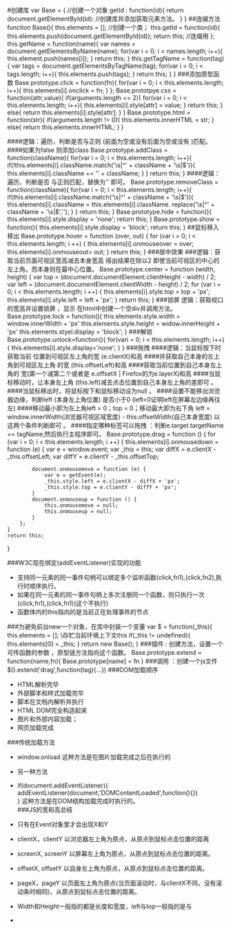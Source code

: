 #创建库
var Base = {                     //创建一个对象
    getId : function(id){
        return document.getElementById(id):  //创建库并添加获取元素方法。
    }
}
##连缀方法
function Base(){
    this.elements = \[\];   //创建一个类；
    this.getId = function(id){
        this.elements.push(document.getElementById(id));
        return this;      //连缀用
    };
    this.getName = function(name){
        var names = document.getElementsByName(name);
        for(var i = 0; i < names.length; i++){
            this.element.push(names\[i\]);
        }
        return this;
    }
    this.getTagName = function(tag){
        var tags = document.getElementsByTagName(tag);
        for(var i = 0; i < tags.length; i++){
            this.elements.push(tags);
        }
        return this;
    }
}
###添加原型函数
Base.prototype.click = function(fn){
    for(var i = 0; i < this.elements.length; i++){
        this.elements\[i\].onclick = fn;
    }
};
Base.prototpye.css = function(attr,value){
    if(arguments.length == 2){
        for(var i = 0; i < this.elements.length; i++){
            this.elements\[i\].style\[attr\] = value;
        }
        return this;
    } else{
        return this.elements\[i\].style\[attr\];
    }
}
Base.prototype.html = function(str){
    if(arguments.length != 0){
        this.elements.innerHTML = str;
    } else{
        return this.elements.innerHTML;
    }
}

####逻辑：遍历，判断是否与正则 (前面为空或没有后面为空或没有 )匹配。
####如果为false 则添加class
Base.prototype.addClass = function(className){
    for(var i = 0; i < this.elements.length; i++){
        if(!this.elements\[i\].className.match('\\s|^' + className + '\\s|$')){
            this.elements\[i\].className += '' + className;
        }
    }
    return this;
}
####逻辑：遍历，判断是否 与正则匹配，替换为'' 即可。
Base.prototype.removeClass = function(className){
    for(var i = 0; i < this.elements.length; i++){
        if(this.elements\[i\].className.match('\\s|^' + className + '\\s|$')){
            this.elements\[i\].className = this.elements\[i\].className.
            replace('\\s|^' + className + '\\s|$','');
        }
    }
    return this;
}
Base.prototype.hide = function(){
    this.elements\[i\].style.display = 'none';
    return this;
}
Base.prototype.show = function(){
    this.elements\[i\].style.display = 'block';
    return this;
}
##鼠标移入移出
Base.prototype.hover = function (over, out) {
    for (var i = 0; i < this.elements.length; i ++) {
        this.elements[i].onmouseover = over;
        this.elements[i].onmouseout= out;
    }
    return this;
}
###居中效果 
###逻辑：获取当前页面可视区宽高减去本身宽高  得出结果在除以2 即使当前可视区的中心的 左上角。而本身则在最中心位置。 
Base.prototype.center = function (width, height) {
    var top = (document.documentElement.clientHeight - width) / 2;
    var left = (document.documentElement.clientWidth - height) / 2;
    for (var i = 0; i < this.elements.length; i ++) {
        this.elements[i].style.top = top + 'px';
        this.elements[i].style.left = left + 'px';
    }
    return this;
}
###锁屏 逻辑：获取视口的宽高并设置锁屏 ，显示
在html中创建一个空div并调用方法。
Base.prototype.lock = function(){
    this.elements.style.width = window.innerWidth + 'px'
    this.elements.style.height = widow.innerHeight + 'px'
    this.elements.styel.display = 'block';
}
###解锁 
Base.prototype.unlock=function(){
    for(vari = 0; i < this.elements.length; i++){
        this.elements[i].style.display='none';
    }
}
###拖拽
####逻辑：当鼠标按下时获取当前 位置到可视区左上角的宽 (e.clientX)和高
####并获取自己本身的左上角到可视区左上角 的宽 (this.offsetLeft)和高
####获取当前位置到自己本身左上角的 宽(第一个减第二个或者是 e.offsetX | Firefox的为e.layerX)和高
####当鼠标移动时，让本身左上角 (this.left)减去点击位置到自己本身左上角的差即可 。
####当鼠标移出时，将鼠标按下和鼠标移动设为null  。
####设置不能移出浏览器边缘，判断left (本身左上角位置) 是否小于0 (left<0证明left在屏幕左边缘再往左) 
####移动最小即为左上角left = 0；top = 0；移动最大即为右下角 left = window.innerWidth(浏览器可视区域宽度) - this.offsetWidth(自己本身宽度) 以这两个条件判断即可 。
####指定哪种标签可以拖拽 ：判断e.target.targetName == tagName;然后执行主程序即可。
Base.prototype.drag = function () {
    for (var i = 0; i < this.elements.length; i ++) {
        this.elements[i].onmousedown = function (e) {
            var e = window.event;
            var _this = this;
            var diffX = e.clientX - _this.offsetLeft;
            var diffY = e.clientY - _this.offsetTop;
            
            document.onmousemove = function (e) {
                var e = getEvent(e);
                _this.style.left = e.clientX - diffX + 'px';
                _this.style.top = e.clientY - diffY + 'px';
            } 
            document.onmouseup = function () {
                this.onmousemove = null;
                this.onmouseup = null;
            }
        };
    }
    return this;
}


###W3C现在绑定(addEventListener)实现的功能
+ 支持同一元素的同一事件句柄可以绑定多个监听函数(click,fn1),(click,fn2),执行时顺序执行。
+ 如果在同一元素的同一事件句柄上多次注册同一个函数，则只执行一次(click,fn1),(click,fn1)(这个不执行)  
+ 函数体内的this指向的是当前正在处理事件的节点


###为避免前台new一个对象，在库中封装一个变量
var $ = function(_this){
    this.elements = \[\]; \\存贮当前环境上下文this
    if(_this != undefined){
        this.elements\[0\] = _this;
    }
    return new Base();
}
###插件 : 创建方法，设置一个可传函数的参数 ，原型链方法指向这个函数。
Base.prototype.extend = function(name,fn){
    Base.prototype\[name\] = fn
}
###调用 ：创建一个js文件 
$().extend('drag',function(tag){...})
###DOM加载顺序
+ HTML解析完毕
+ 外部脚本和样式加载完毕
+ 脚本在文档内解析并执行
+ HTML DOM完全构造起来
+ 图片和外部内容加载；
+ 网页加载完成

###传统加载方法
+ window.onload  这种方法是在图片加载完成之后在执行的
+ 另一种方法
+  if(document.addEventListener){
    addEventListener(document,'DOMContentLoaded',function(){})  
}    这种方法是在DOM结构加载完成时执行的。   
###JS的宽和高总结
+ 只有在Event对象里才会出现X和Y
+ clientX，clientY 以浏览器左上角为原点，从原点到鼠标点击位置的距离
+ screenX, screenY 以屏幕左上角为原点，从原点到鼠标点击位置的距离。
+ offsetX, offsetY 以自身左上角为原点，从原点到鼠标点击位置的距离。
+ pageX，pageY 以页面左上角为原点(当页面滚动时，与clientX不同，没有滚动条时相同)，从原点到鼠标点击位置的距离。

+ Width和Height一般指的都是长度和宽度，left与top一般指的是与
+ 
